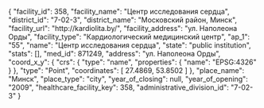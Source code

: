 {
    "facility_id": 358,
    "facility_name": "Центр исследования сердца",
    "district_id": "7-02-3",
    "district_name": "Московский район, Минск",
    "facility_url": "http:\/\/kardiolita.by\/",
    "facility_address": "ул. Наполеона Орды",
    "facility_type": "Кардиологический медицинский центр",
    "ap_1": "55",
    "name": "Центр исследования сердца",
    "state": "public institution",
    "stats": [],
    "med_id": 871249,
    "address": "ул. Наполеона Орды",
    "coord_x_y": {
        "crs": {
            "type": "name",
            "properties": {
                "name": "EPSG:4326"
            }
        },
        "type": "Point",
        "coordinates": [
            27.4869,
            53.8502
        ]
    },
    "place_name": "Минск",
    "place_type": "city",
    "year_of_closing": null,
    "year_of_opening": "2009",
    "healthcare_facility_key": 358,
    "administrative_division_id": "7-02-3"
}